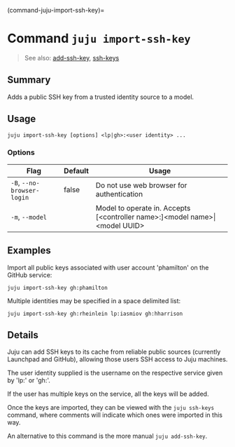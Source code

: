 (command-juju-import-ssh-key)=
# Command `juju import-ssh-key`
> See also: [add-ssh-key](#add-ssh-key), [ssh-keys](#ssh-keys)

## Summary
Adds a public SSH key from a trusted identity source to a model.

## Usage
```juju import-ssh-key [options] <lp|gh>:<user identity> ...```

### Options
| Flag | Default | Usage |
| --- | --- | --- |
| `-B`, `--no-browser-login` | false | Do not use web browser for authentication |
| `-m`, `--model` |  | Model to operate in. Accepts [&lt;controller name&gt;:]&lt;model name&gt;&#x7c;&lt;model UUID&gt; |

## Examples

Import all public keys associated with user account 'phamilton' on the
GitHub service:

    juju import-ssh-key gh:phamilton

Multiple identities may be specified in a space delimited list:

    juju import-ssh-key gh:rheinlein lp:iasmiov gh:hharrison


## Details
Juju can add SSH keys to its cache from reliable public sources (currently
Launchpad and GitHub), allowing those users SSH access to Juju machines.

The user identity supplied is the username on the respective service given by
'lp:' or 'gh:'.

If the user has multiple keys on the service, all the keys will be added.

Once the keys are imported, they can be viewed with the `juju ssh-keys`
command, where comments will indicate which ones were imported in
this way.

An alternative to this command is the more manual `juju add-ssh-key`.